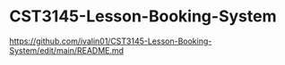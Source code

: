 # CST3145-Lesson-Booking-System
https://github.com/ivalin01/CST3145-Lesson-Booking-System/edit/main/README.md

